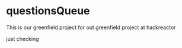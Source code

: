 # questionsQueue
This is our greenfield project for out greenfield project at hackreactor

just checking
